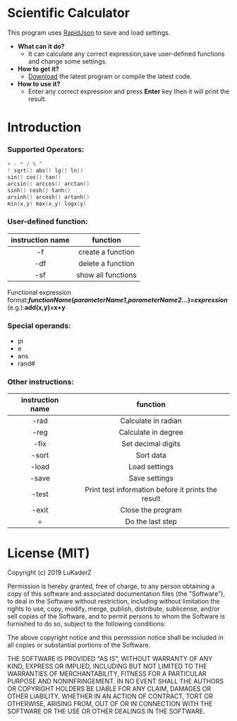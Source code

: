 # Scientific Calculator
This program uses [RapidJson](https://github.com/Tencent/rapidjson/) to save and load settings.

- **What can it do?**
  - It can calculate any correct expression,save user-defined functions and change some settings.
- **How to get it?**
  - [Download](https://github.com/LuKaderZ/ll-calculator/releases) the latest program or compile the latest code.
- **How to use it?**
  - Enter any correct expression and press **Enter** key then it will print the result.

# Introduction
### Supported Operators:
```cpp
+ - * / % ^
! sqrt() abs() lg() ln()
sin() cos() tan()
arcsin() arccos() arctan()
sinh() cosh() tanh()
arsinh() arcosh() artanh()
min(x,y) max(x,y) logx(y)
```
### User-defined function:
| instruction name |      function      |
|:----------------:|:------------------:|
|        -f        | create a function  |
|       -df        | delete a function  |
|       -sf        | show all functions |

Functional expression format:***functionName*(*parameterName1*,*parameterName2*...)=*expression***<br/>
(e.g.):**add(x,y)=x+y**

### Special operands:

- pi
- e
- ans
- rand#

### Other instructions:
| instruction name |                      function                      |
| :--------------: | :------------------------------------------------: |
|       -rad       |                Calculate in radian                 |
|       -reg       |                Calculate in degree                 |
|       -fix       |                 Set decimal digits                 |
|      -sort       |                     Sort data                      |
|      -load       |                   Load settings                    |
|      -save       |                   Save settings                    |
|      -test       | Print test information before it prints the result |
|      -exit       |                 Close the program                  |
|        =         |                  Do the last step                  |

# License (MIT)

Copyright (c) 2019 LuKaderZ

Permission is hereby granted, free of charge, to any person obtaining a copy
of this software and associated documentation files (the "Software"), to deal
in the Software without restriction, including without limitation the rights
to use, copy, modify, merge, publish, distribute, sublicense, and/or sell
copies of the Software, and to permit persons to whom the Software is
furnished to do so, subject to the following conditions:

The above copyright notice and this permission notice shall be included in all
copies or substantial portions of the Software.

THE SOFTWARE IS PROVIDED "AS IS", WITHOUT WARRANTY OF ANY KIND, EXPRESS OR
IMPLIED, INCLUDING BUT NOT LIMITED TO THE WARRANTIES OF MERCHANTABILITY,
FITNESS FOR A PARTICULAR PURPOSE AND NONINFRINGEMENT. IN NO EVENT SHALL THE
AUTHORS OR COPYRIGHT HOLDERS BE LIABLE FOR ANY CLAIM, DAMAGES OR OTHER
LIABILITY, WHETHER IN AN ACTION OF CONTRACT, TORT OR OTHERWISE, ARISING FROM,
OUT OF OR IN CONNECTION WITH THE SOFTWARE OR THE USE OR OTHER DEALINGS IN THE
SOFTWARE.
